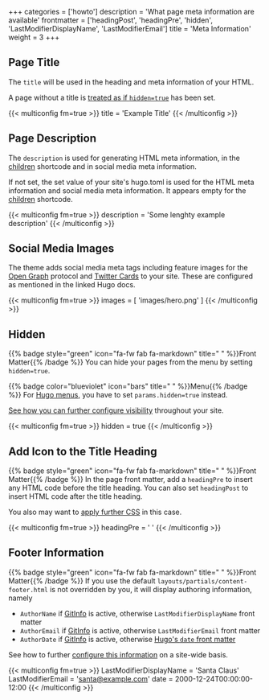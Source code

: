 +++
categories = ['howto']
description = 'What page meta information are available'
frontmatter = ['headingPost', 'headingPre', 'hidden', 'LastModifierDisplayName', 'LastModifierEmail']
title = 'Meta Information'
weight = 3
+++

## Page Title

The `title` will be used in the heading and meta information of your HTML.

A page without a title is [treated as if `hidden=true`](#hidden) has been set.

{{< multiconfig fm=true >}}
title = 'Example Title'
{{< /multiconfig >}}

## Page Description

The `description` is used for generating HTML meta information, in the [children](shortcodes/children) shortcode and in social media meta information.

If not set, the set value of your site's hugo.toml is used for the HTML meta information and social media meta information. It appears empty for the [children](shortcodes/children) shortcode.

{{< multiconfig fm=true >}}
description = 'Some lenghty example description'
{{< /multiconfig >}}

## Social Media Images

The theme adds social media meta tags including feature images for the [Open Graph](https://gohugo.io/templates/internal/#open-graph) protocol and [Twitter Cards](https://gohugo.io/templates/internal/#twitter-cards) to your site. These are configured as mentioned in the linked Hugo docs.

{{< multiconfig fm=true >}}
images = [ 'images/hero.png' ]
{{< /multiconfig >}}

## Hidden

{{% badge style="green" icon="fa-fw fab fa-markdown" title=" " %}}Front Matter{{% /badge %}} You can hide your pages from the menu by setting `hidden=true`.

{{% badge color="blueviolet" icon="bars" title=" " %}}Menu{{% /badge %}} For [Hugo menus](https://gohugo.io/content-management/menus/), you have to set `params.hidden=true` instead.

[See how you can further configure visibility](configuration/content/hidden) throughout your site.

{{< multiconfig fm=true >}}
hidden = true
{{< /multiconfig >}}

## Add Icon to the Title Heading

{{% badge style="green" icon="fa-fw fab fa-markdown" title=" " %}}Front Matter{{% /badge %}} In the page front matter, add a `headingPre` to insert any HTML code before the title heading. You can also set `headingPost` to insert HTML code after the title heading.

You also may want to [apply further CSS](configuration/customization/extending#adding-javascript-or-stylesheets-to-all-pages) in this case.

{{< multiconfig fm=true >}}
headingPre = '<i class="fab fa-github"></i> '
{{< /multiconfig >}}

## Footer Information

{{% badge style="green" icon="fa-fw fab fa-markdown" title=" " %}}Front Matter{{% /badge %}} If you use the default `layouts/partials/content-footer.html` is not overridden by you, it will display authoring information, namely

- `AuthorName` if [GitInfo](https://gohugo.io/methods/page/gitinfo/) is active, otherwise `LastModifierDisplayName` front matter
- `AuthorEmail` if [GitInfo](https://gohugo.io/methods/page/gitinfo/) is active, otherwise `LastModifierEmail` front matter
- `AuthorDate` if [GitInfo](https://gohugo.io/methods/page/gitinfo/) is active, otherwise [Hugo's `date` front matter](https://gohugo.io/methods/page/date/)

See how to further [configure this information](configuration/content/meta) on a site-wide basis.

{{< multiconfig fm=true >}}
LastModifierDisplayName = 'Santa Claus'
LastModifierEmail = 'santa@example.com'
date = 2000-12-24T00:00:00-12:00
{{< /multiconfig >}}

